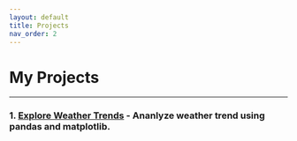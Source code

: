 ```yaml
---
layout: default
title: Projects
nav_order: 2
---
```


# My Projects

***

### 1. [Explore Weather Trends](https://nbviewer.jupyter.org/github/m-soro/Data_Analyst/blob/main/projects/project1/DA_Project1_Submission.ipynb) - Ananlyze weather trend using pandas and matplotlib.
